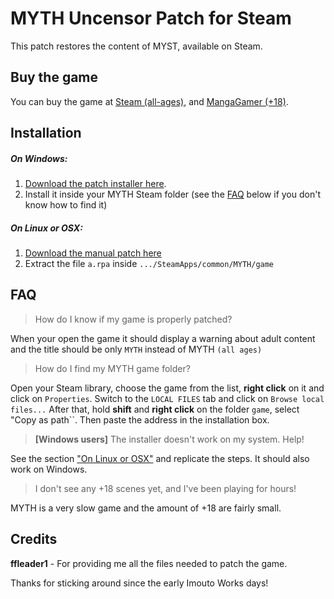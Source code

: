 # MYTH Uncensor Patch for Steam

This patch restores the content of MYST, available on Steam.

## Buy the game

You can buy the game at [Steam (all-ages)](http://store.steampowered.com/app/366380/), and [MangaGamer (+18)](http://www.mangagamer.com/detail.php?aflg=18over&product_code=195&af=5a1240455db09f0c4b161057e809ea0c).

## Installation

##### On Windows:
 1. [Download the patch installer here](https://github.com/ItaloKnox/myth/releases/latest).
 2. Install it inside your MYTH Steam folder (see the [FAQ](https://github.com/ItaloKnox/myth#faq) below if you don't know how to find it)

##### On Linux or OSX:
 1. [Download the manual patch here](https://github.com/ItaloKnox/myth/archive/master.zip)
 2. Extract the file ``a.rpa`` inside ``.../SteamApps/common/MYTH/game``

## FAQ

> How do I know if my game is properly patched?

When your open the game it should display a warning about adult content and the title should be only ``MYTH`` instead of MYTH ``(all ages)``

> How do I find my MYTH game folder?

Open your Steam library, choose the game from the list, **right click** on it and click on ``Properties``. Switch to the ``LOCAL FILES`` tab and click on ``Browse local files...``
After that, hold **shift** and **right click** on the folder ``game``, select "Copy as path``. Then paste the address in the installation box.

> **[Windows users]** The installer doesn't work on my system. Help!

See the section ["On Linux or OSX"](https://github.com/ItaloKnox/myth#on-linux-or-osx) and replicate the steps. It should also work on Windows.

> I don't see any +18 scenes yet, and I've been playing for hours!

MYTH is a very slow game and the amount of +18 are fairly small.

## Credits

**ffleader1** - For providing me all the files needed to patch the game.

Thanks for sticking around since the early Imouto Works days!

